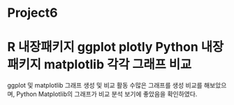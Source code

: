 # Project6
# R 내장패키지 ggplot plotly Python 내장패키지 matplotlib 각각 그래프 비교
ggplot 및 matplotlib 그래프 생성 및 비교 활동
수많은 그래프를 생성 비교를 해보았으며, Python Matplotlib의 그래프가 비교 분석 보기에 좋았음을 확인하였다.
